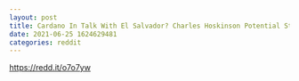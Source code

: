 ```yaml
--- 
layout: post 
title: Cardano In Talk With El Salvador? Charles Hoskinson Potential State Visit 
date: 2021-06-25 1624629481 
categories: reddit 
--- 
```

https://redd.it/o7o7yw